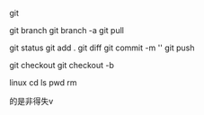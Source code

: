 git

git branch
git branch -a
git pull

git status
git add .
git diff
git commit -m ''
git push


git checkout
git checkout -b


linux
cd
ls
pwd
rm

的是非得失v